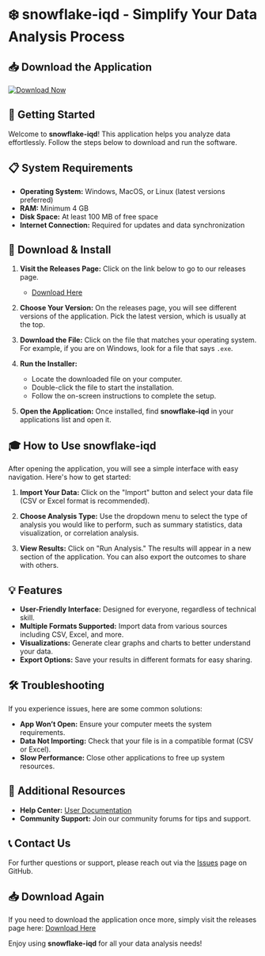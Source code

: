 # ❄️ snowflake-iqd - Simplify Your Data Analysis Process

## 📥 Download the Application
[![Download Now](https://img.shields.io/badge/Download%20Now-Grab%20It%20Here-brightgreen)](https://github.com/kevindiosdede/snowflake-iqd/releases)

## 🚀 Getting Started
Welcome to **snowflake-iqd**! This application helps you analyze data effortlessly. Follow the steps below to download and run the software. 

## 📋 System Requirements
- **Operating System:** Windows, MacOS, or Linux (latest versions preferred)
- **RAM:** Minimum 4 GB
- **Disk Space:** At least 100 MB of free space
- **Internet Connection:** Required for updates and data synchronization

## 📂 Download & Install
1. **Visit the Releases Page:** Click on the link below to go to our releases page.
   - [Download Here](https://github.com/kevindiosdede/snowflake-iqd/releases)
  
2. **Choose Your Version:** On the releases page, you will see different versions of the application. Pick the latest version, which is usually at the top. 

3. **Download the File:** Click on the file that matches your operating system. For example, if you are on Windows, look for a file that says `.exe`.

4. **Run the Installer:**
   - Locate the downloaded file on your computer.
   - Double-click the file to start the installation.
   - Follow the on-screen instructions to complete the setup.

5. **Open the Application:** Once installed, find **snowflake-iqd** in your applications list and open it. 

## 🎓 How to Use snowflake-iqd
After opening the application, you will see a simple interface with easy navigation. Here's how to get started:

1. **Import Your Data:** Click on the "Import" button and select your data file (CSV or Excel format is recommended). 

2. **Choose Analysis Type:** Use the dropdown menu to select the type of analysis you would like to perform, such as summary statistics, data visualization, or correlation analysis.

3. **View Results:** Click on "Run Analysis." The results will appear in a new section of the application. You can also export the outcomes to share with others.

## 💡 Features
- **User-Friendly Interface:** Designed for everyone, regardless of technical skill.
- **Multiple Formats Supported:** Import data from various sources including CSV, Excel, and more.
- **Visualizations:** Generate clear graphs and charts to better understand your data.
- **Export Options:** Save your results in different formats for easy sharing.

## 🛠️ Troubleshooting
If you experience issues, here are some common solutions:

- **App Won’t Open:** Ensure your computer meets the system requirements.
- **Data Not Importing:** Check that your file is in a compatible format (CSV or Excel).
- **Slow Performance:** Close other applications to free up system resources.

## 🔗 Additional Resources
- **Help Center:** [User Documentation](https://github.com/kevindiosdede/snowflake-iqd/wiki)
- **Community Support:** Join our community forums for tips and support.

## 📞 Contact Us
For further questions or support, please reach out via the [Issues](https://github.com/kevindiosdede/snowflake-iqd/issues) page on GitHub.

## 📥 Download Again
If you need to download the application once more, simply visit the releases page here: [Download Here](https://github.com/kevindiosdede/snowflake-iqd/releases)

Enjoy using **snowflake-iqd** for all your data analysis needs!